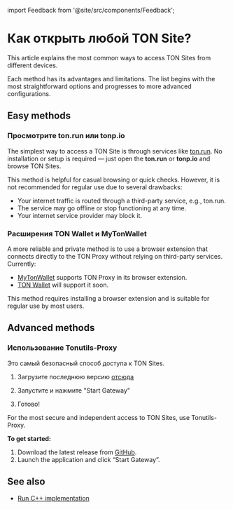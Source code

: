 import Feedback from '@site/src/components/Feedback';

# Как открыть любой TON Site?

This article explains the most common ways to access TON Sites from different devices.

Each method has its advantages and limitations. The list begins with the most straightforward options and progresses to more advanced configurations.

## Easy methods

### Просмотрите ton.run или tonp.io

The simplest way to access a TON Site is through services like [ton.run](https://ton.run). No installation or setup is required — just open the **ton.run** or **tonp.io** and browse TON Sites.

This method is helpful for casual browsing or quick checks. However, it is not recommended for regular use due to several drawbacks:

- Your internet traffic is routed through a third-party service, e.g., ton.run.
- The service may go offline or stop functioning at any time.
- Your internet service provider may block it.

### Расширения TON Wallet и MyTonWallet

A more reliable and private method is to use a browser extension that connects directly to the TON Proxy without relying on third-party services.
Currently:

- [MyTonWallet](https://mytonwallet.io/) supports TON Proxy in its browser extension.
- [TON Wallet](https://chrome.google.com/webstore/detail/ton-wallet/nphplpgoakhhjchkkhmiggakijnkhfnd) will support it soon.

This method requires installing a browser extension and is suitable for regular use by most users.

## Advanced methods

### Использование Tonutils-Proxy

Это самый безопасный способ доступа к TON Sites.

1. Загрузите последнюю версию [отсюда](https://github.com/xssnick/Tonutils-Proxy#download-precompiled-version)

2. Запустите и нажмите "Start Gateway"

3. Готово!

For the most secure and independent access to TON Sites, use Tonutils-Proxy.

**To get started:**

1. Download the latest release from [GitHub](https://github.com/xssnick/Tonutils-Proxy#download-precompiled-version).
2. Launch the application and click “Start Gateway”.

## See also

- [Run C++ implementation](/v3/guidelines/web3/ton-proxy-sites/running-your-own-ton-proxy)

<Feedback />

